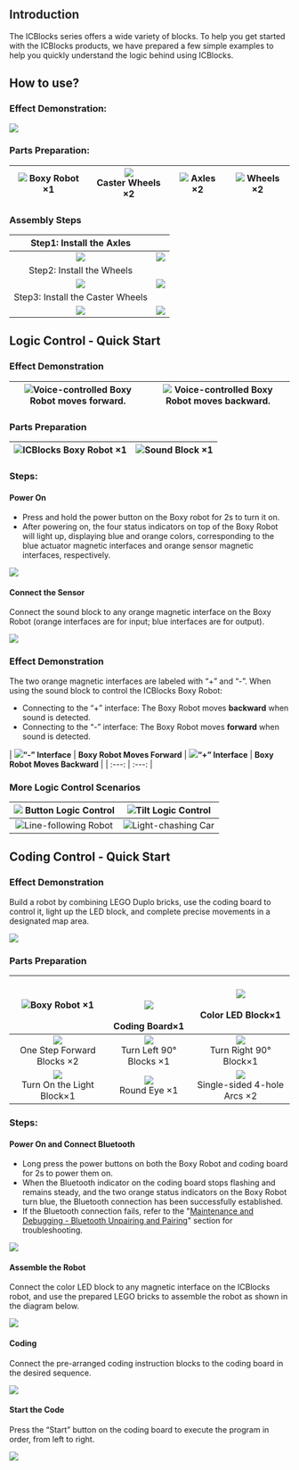 ## **<font style="color:rgb(38, 38, 38);">Introduction</font>**
The ICBlocks series offers a wide variety of blocks. To help you get started with the ICBlocks products, we have prepared a few simple examples to help you quickly understand the logic behind using ICBlocks.  

## How to use?
### Effect Demonstration:  
![](https://cdn.nlark.com/yuque/0/2024/png/42947223/1732774994573-471702e5-7c5e-4ff0-b3f5-3c1e628c682e.png)

### Parts Preparation:  
| ![](https://cdn.nlark.com/yuque/0/2024/png/42947223/1732944390349-841f596e-343f-40ad-b765-b9d69e7bc780.png) Boxy Robot   ×1 | ![](https://cdn.nlark.com/yuque/0/2024/png/42947223/1732938088891-87fb8c10-dfc3-44c2-b002-f855591693ee.png)<br/> Caster Wheels   ×2 | ![](https://cdn.nlark.com/yuque/0/2024/png/42947223/1732938075679-bb41775d-2aca-431a-9c39-a28a4f2dd679.png) Axles   ×2 | ![](https://cdn.nlark.com/yuque/0/2024/png/42947223/1732938056035-c26c095d-60c0-49d8-9db6-94631cb95443.png) Wheels   ×2 |
| :---: | :---: | :---: | :---: |


### Assembly Steps  
| Step1: Install the Axles   | |
| :---: | --- |
| ![](https://cdn.nlark.com/yuque/0/2024/png/42947223/1732959338449-1220ff81-b8f2-479f-be36-0bbc95404a2e.png) | ![](https://cdn.nlark.com/yuque/0/2024/png/42947223/1732959347174-d2056c09-760c-4bda-8b7f-97111c2957e6.png) |
| Step2: Install the Wheels   | |
| ![](https://cdn.nlark.com/yuque/0/2024/png/42947223/1732959458200-ff74fe05-0a07-42b5-80a3-97f2f1eed38d.png) | ![](https://cdn.nlark.com/yuque/0/2024/png/42947223/1732959469623-99a86bce-9e87-4e82-ad57-631f9ae6515a.png) |
| Step3: Install the Caster Wheels | |
| ![](https://cdn.nlark.com/yuque/0/2024/png/42947223/1732959529328-6be07966-d135-43ec-a853-8a237003e351.png) | ![](https://cdn.nlark.com/yuque/0/2024/png/42947223/1732959545455-9faff437-99fe-49b3-988e-ac9d9dc8a2e8.png) |


## Logic Control - Quick Start  
### Effect Demonstration  
| ![](https://cdn.nlark.com/yuque/0/2024/gif/42947223/1732951242378-4f1fea9a-a026-4bd1-805e-34127457d7e5.gif)Voice-controlled Boxy Robot moves forward.   | ![](https://cdn.nlark.com/yuque/0/2024/gif/51021531/1732889278565-5366932d-07c7-4178-8a6d-c52bda17cd99.gif) Voice-controlled Boxy Robot moves backward.   |
| :---: | :---: |


### Parts Preparation  
| ![](https://cdn.nlark.com/yuque/0/2024/png/42947223/1732778114000-63b0565e-84c5-4343-b159-a0432dc3c2a2.png)ICBlocks Boxy Robot   ×1 | ![](https://cdn.nlark.com/yuque/0/2024/png/42947223/1732777952170-6f4bff32-931e-451c-88d5-faf1c582e1b1.png)Sound Block ×1 |
| :---: | :---: |


### Steps:  
#### Power On   
+ Press and hold the power button on the Boxy robot for 2s to turn it on.
+ After powering on, the four status indicators on top of the Boxy Robot will light up, displaying blue and orange colors, corresponding to the blue actuator magnetic interfaces and orange sensor magnetic interfaces, respectively.

![](https://cdn.nlark.com/yuque/0/2024/gif/42947223/1732951655707-f4ff57fe-5159-4a74-9f4d-691d75f0b5c7.gif)

#### Connect the Sensor  
Connect the sound block to any orange magnetic interface on the Boxy Robot (orange interfaces are for input; blue interfaces are for output).  

![](https://cdn.nlark.com/yuque/0/2024/gif/42947223/1732951731614-6896fc06-8d2f-48bd-a18c-d87caf788d0d.gif)



### Effect Demonstration  
The two orange magnetic interfaces are labeled with “+” and “-”. When using the sound block to control the ICBlocks  Boxy Robot:  

+ Connecting to the “+” interface: The Boxy Robot moves **backward** when sound is detected.
+ Connecting to the “-” interface: The Boxy Robot moves **forward** when sound is detected.

| ![](https://cdn.nlark.com/yuque/0/2024/gif/42947223/1732951242378-4f1fea9a-a026-4bd1-805e-34127457d7e5.gif)**“-” Interface** | **Boxy Robot Moves Forward**  | ![](https://cdn.nlark.com/yuque/0/2024/gif/51021531/1732889278565-5366932d-07c7-4178-8a6d-c52bda17cd99.gif)**“+” Interface** | **Boxy Robot Moves Backward** |
| :---: | :---: |


###  More Logic Control Scenarios  
| ![](https://cdn.nlark.com/yuque/0/2024/gif/51021531/1732888452437-1193a1c4-aa41-4a46-8ffe-c7796397afff.gif) Button Logic Control   | ![](https://cdn.nlark.com/yuque/0/2024/gif/51021531/1733034953367-84b82e76-2975-42f5-a184-d74af48b5d54.gif)Tilt Logic Control   |
| :---: | :---: |
| ![](https://cdn.nlark.com/yuque/0/2024/gif/51021531/1732939928940-3d3903c9-4a8c-415b-a080-bb9bb2585eb5.gif)Line-following Robot   | ![](https://cdn.nlark.com/yuque/0/2024/gif/51021531/1732939597866-4d582158-0e75-438c-8a29-63b35c481798.gif)Light-chashing Car   |


## Coding Control - Quick Start  
### Effect Demonstration  
Build a robot by combining LEGO Duplo bricks, use the coding board to control it, light up the LED block, and complete precise movements in a designated map area.  

![](https://cdn.nlark.com/yuque/0/2024/gif/51021531/1733036372088-a2ad67bc-03d6-476a-b79a-c5dfa0d57aa4.gif)



### Parts Preparation  
| ![](https://cdn.nlark.com/yuque/0/2024/png/42947223/1732778114000-63b0565e-84c5-4343-b159-a0432dc3c2a2.png)Boxy Robot ×1 | <br/><br/>![](https://cdn.nlark.com/yuque/0/2024/png/42947223/1732946922582-1fe0391f-a9b4-48f7-b82e-563a7e383860.png)<br/><br/>Coding Board×1 | ![](https://cdn.nlark.com/yuque/0/2024/png/42947223/1732785036262-9e90923d-a536-4280-9dbe-1beabbd9bb1a.png)<br/><br/>Color LED Block×1 |
| :---: | :---: | :---: |
| ![](https://cdn.nlark.com/yuque/0/2024/png/42947223/1732788420174-7d98b42c-c7cf-453b-9ee8-261e1d8839cb.png)<br/>One Step Forward Blocks ×2 | ![](https://cdn.nlark.com/yuque/0/2024/png/42947223/1732788483394-a5b78934-f993-4d79-9dd1-df5264587e4e.png)<br/>Turn Left 90° Blocks ×1 | ![](https://cdn.nlark.com/yuque/0/2024/png/51021531/1733037192720-af4c75b7-3db7-4496-a63a-c3df22f71f10.png)<br/>Turn Right 90° Block×1 |
| ![](https://cdn.nlark.com/yuque/0/2024/png/42947223/1732785801732-ddab990e-297a-4d4d-88ca-e3cf3bba29b9.png)<br/>Turn On the Light Block×1 | ![](https://cdn.nlark.com/yuque/0/2024/png/42947223/1732971414909-e989158d-9ba3-4ac7-9f88-f1a7297b4eb3.png)<br/> Round Eye  ×1 | ![](https://cdn.nlark.com/yuque/0/2024/png/42947223/1732971334370-864f8a5d-b7d6-4839-822c-b6d74b511adb.png)<br/> Single-sided 4-hole Arcs  ×2 |


### Steps:  
#### Power On and Connect Bluetooth  
+ Long press the power buttons on both the Boxy Robot and coding board for 2s to power them on.
+ When the Bluetooth indicator on the coding board stops flashing and remains steady, and the two orange status indicators on the Boxy Robot turn blue, the Bluetooth connection has been successfully established.
+ If the Bluetooth connection fails, refer to the "[Maintenance and Debugging - Bluetooth Unpairing and Pairing](https://www.yuque.com/g/crystal-vzc6k/cfl3ix/kthkmblon2x7lto6/collaborator/join?token=AqV5B0GuOdypecmQ&source=doc_collaborator#%20《Bluetooth%20Unpairing%20and%20Pairing》)" section for troubleshooting.

![](https://cdn.nlark.com/yuque/0/2024/gif/42947223/1732971444844-ddead676-6972-436c-ad65-0af340d95502.gif)

#### Assemble the Robot  
Connect the color LED block to any magnetic interface on the ICBlocks robot, and use the prepared LEGO bricks to assemble the robot as shown in the diagram below.  

![](https://cdn.nlark.com/yuque/0/2024/gif/42947223/1732971493569-392a5eb5-d183-4bbe-8203-a574c61a5235.gif)

#### Coding
Connect the pre-arranged coding instruction blocks to the coding board in the desired sequence.  

![](https://cdn.nlark.com/yuque/0/2024/gif/51021531/1733036588070-1d7ffc29-a185-4d64-99ea-00ea324f525b.gif)

#### Start the Code
Press the “Start” button on the coding board to execute the program in order, from left to right.  

![](https://cdn.nlark.com/yuque/0/2024/gif/51021531/1733036576134-c4fb9892-8be2-42eb-a8af-94cc2c654ea8.gif)





